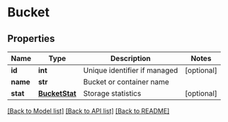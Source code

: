 # Bucket

## Properties
Name | Type | Description | Notes
------------ | ------------- | ------------- | -------------
**id** | **int** | Unique identifier if managed | [optional] 
**name** | **str** | Bucket or container name | 
**stat** | [**BucketStat**](BucketStat.md) | Storage statistics | [optional] 

[[Back to Model list]](../README.md#documentation-for-models) [[Back to API list]](../README.md#documentation-for-api-endpoints) [[Back to README]](../README.md)


